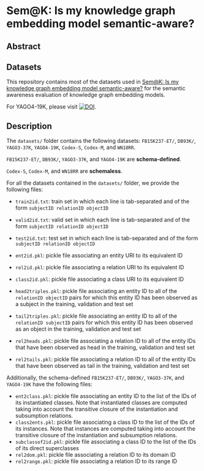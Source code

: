 # Sem@K: Is my knowledge graph embedding model semantic-aware?

## Abstract

## Datasets
This repository contains most of the datasets used in [Sem@K: Is my knowledge graph embedding model semantic-aware?](link) for the semantic awareness evaluation of knowledge graph embedding models.

For YAGO4-19K, please visit [![DOI](https://zenodo.org/badge/576727654.svg)](https://zenodo.org/badge/latestdoi/576727654).

## Description

The ``datasets/`` folder contains the following datasets: ``FB15K237-ET/``, ``DB93K/``, ``YAGO3-37K``, ``YAGO4-19K``, ``Codex-S``, ``Codex-M``, and ``WN18RR``.

``FB15K237-ET/``, ``DB93K/``, ``YAGO3-37K``, and ``YAGO4-19K`` are **schema-defined**.

``Codex-S``, ``Codex-M``, and ``WN18RR`` are **schemaless**.


For all the datasets contained in the ``datasets/`` folder, we provide the following files:


* ``train2id.txt``: train set in which each line is tab-separated and of the form ``subjectID relationID objectID``
* ``valid2id.txt``: valid set in which each line is tab-separated and of the form ``subjectID relationID objectID``
* ``test2id.txt``: test set in which each line is tab-separated and of the form ``subjectID relationID objectID``

* ``ent2id.pkl``: pickle file associating an entity URI to its equivalent ID
* ``rel2id.pkl``: pickle file associating a relation URI to its equivalent ID
* ``class2id.pkl``: pickle file associating a class URI to its equivalent ID
* ``head2triples.pkl``: pickle file associating an entity ID to all of the ``relationID objectID`` pairs for which this entity ID has been observed as a subject in the training, validation and test set
* ``tail2triples.pkl``: pickle file associating an entity ID to all of the ``relationID subjectID`` pairs for which this entity ID has been observed as an object in the training, validation and test set
* ``rel2heads.pkl``: pickle file associating a relation ID to all of the entity IDs that have been observed as head in the training, validation and test set
* ``rel2tails.pkl``: pickle file associating a relation ID to all of the entity IDs that have been observed as tail in the training, validation and test set


Additionally, the schema-defined ``FB15K237-ET/``, ``DB93K/``, ``YAGO3-37K``, and ``YAGO4-19K`` have the following files:


* ``ent2class.pkl``: pickle file associating an entity ID to the list of the IDs of its instantiated classes. Note that instantiated classes are computed taking into account the transitive closure of the instantiation and subsumption relations.
* ``class2ents.pkl``: pickle file associating a class ID to the list of the IDs of its instances. Note that instances are computed taking into account the transitive closure of the instantiation and subsumption relations.
* ``subclassof2id.pkl``: pickle file associating a class ID to the list of the IDs of its direct superclasses
* ``rel2dom.pkl``: pickle file associating a relation ID to its domain ID
* ``rel2range.pkl``: pickle file associating a relation ID to its range ID
